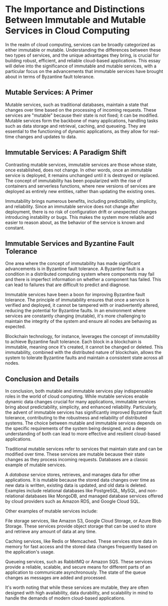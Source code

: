 # The Importance and Distinctions Between Immutable and Mutable Services in Cloud Computing

In the realm of cloud computing, services can be broadly categorized as either immutable or mutable. Understanding the differences between these two types of services, and the unique advantages they bring, is crucial for building robust, efficient, and reliable cloud-based applications. This essay will delve into the significance of immutable and mutable services, with a particular focus on the advancements that immutable services have brought about in terms of Byzantine fault tolerance.

## Mutable Services: A Primer

Mutable services, such as traditional databases, maintain a state that changes over time based on the processing of incoming requests. These services are "mutable" because their state is not fixed; it can be modified. Mutable services form the backbone of many applications, handling tasks such as data storage and retrieval, caching, and queueing. They are essential to the functioning of dynamic applications, as they allow for real-time changes and updates to data.

## Immutable Services: A Paradigm Shift

Contrasting mutable services, immutable services are those whose state, once established, does not change. In other words, once an immutable service is deployed, it remains unchanged until it is destroyed or replaced. The concept of immutability has been popularized with the rise of containers and serverless functions, where new versions of services are deployed as entirely new entities, rather than updating the existing ones.

Immutability brings numerous benefits, including predictability, simplicity, and reliability. Since an immutable service does not change after deployment, there is no risk of configuration drift or unexpected changes introducing instability or bugs. This makes the system more reliable and easier to reason about, as the behavior of the service is known and constant.

## Immutable Services and Byzantine Fault Tolerance

One area where the concept of immutability has made significant advancements is in Byzantine fault tolerance. A Byzantine fault is a condition in a distributed computing system where components may fail and there is imperfect information on whether a component has failed. This can lead to failures that are difficult to predict and diagnose.

Immutable services have been a boon for improving Byzantine fault tolerance. The principle of immutability ensures that once a service is verified and deployed, it cannot be tampered with or inadvertently altered, reducing the potential for Byzantine faults. In an environment where services are constantly changing (mutable), it's more challenging to maintain the integrity of the system and ensure all nodes are behaving as expected.

Blockchain technology, for instance, leverages the concept of immutability to achieve Byzantine fault tolerance. Each block in a blockchain is immutable, meaning once it's created, it cannot be changed or deleted. This immutability, combined with the distributed nature of blockchain, allows the system to tolerate Byzantine faults and maintain a consistent state across all nodes.

## Conclusion and Details

In conclusion, both mutable and immutable services play indispensable roles in the world of cloud computing. While mutable services enable dynamic data changes crucial for many applications, immutable services bring about predictability, simplicity, and enhanced reliability. Particularly, the advent of immutable services has significantly improved Byzantine fault tolerance, contributing to the robustness and reliability of distributed systems. The choice between mutable and immutable services depends on the specific requirements of the system being designed, and a deep understanding of both can lead to more effective and resilient cloud-based applications.

Traditional mutable services refer to services that maintain state and can be modified over time. These services are mutable because their state changes as they process incoming requests. Databases are a classic example of mutable services.

A *database* service stores, retrieves, and manages data for other applications. It is mutable because the stored data changes over time as new data is written, existing data is updated, and old data is deleted. Examples include relational databases like PostgreSQL, MySQL, and non-relational databases like MongoDB, and managed database services offered by cloud providers such as Amazon RDS, and Google Cloud SQL.

Other examples of mutable services include:

File storage services, like Amazon S3, Google Cloud Storage, or Azure Blob Storage. These services provide object storage that can be used to store and retrieve any amount of data at any time.

Caching services, like Redis or Memcached. These services store data in memory for fast access and the stored data changes frequently based on the application's usage.

Queueing services, such as RabbitMQ or Amazon SQS. These services provide a reliable, scalable, and secure means for different parts of an application to communicate asynchronously. The state of the queue changes as messages are added and processed.

It's worth noting that while these services are mutable, they are often designed with high availability, data durability, and scalability in mind to handle the demands of modern cloud-based applications.

